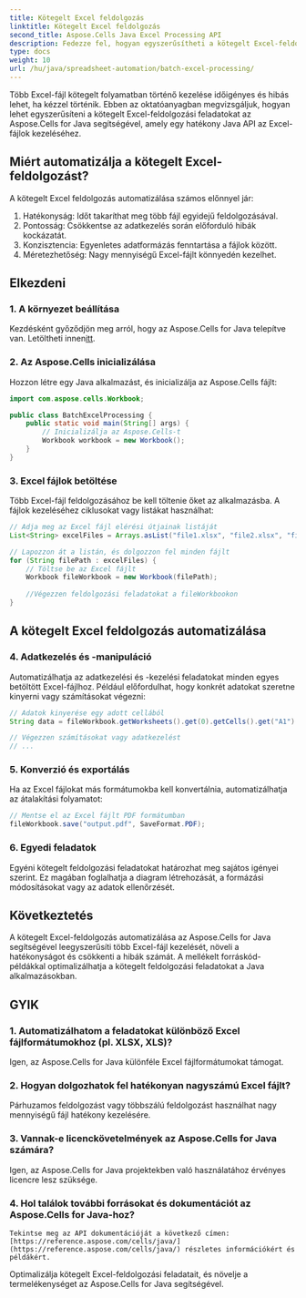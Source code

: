 ```yaml
---
title: Kötegelt Excel feldolgozás
linktitle: Kötegelt Excel feldolgozás
second_title: Aspose.Cells Java Excel Processing API
description: Fedezze fel, hogyan egyszerűsítheti a kötegelt Excel-feldolgozási feladatokat az Aspose.Cells for Java segítségével. Automatizálja az adatkezelést, -átalakítást és -manipulációt forráskód-példákkal.
type: docs
weight: 10
url: /hu/java/spreadsheet-automation/batch-excel-processing/
---
```


Több Excel-fájl kötegelt folyamatban történő kezelése időigényes és hibás lehet, ha kézzel történik. Ebben az oktatóanyagban megvizsgáljuk, hogyan lehet egyszerűsíteni a kötegelt Excel-feldolgozási feladatokat az Aspose.Cells for Java segítségével, amely egy hatékony Java API az Excel-fájlok kezeléséhez.

## Miért automatizálja a kötegelt Excel-feldolgozást?

A kötegelt Excel feldolgozás automatizálása számos előnnyel jár:

1. Hatékonyság: Időt takaríthat meg több fájl egyidejű feldolgozásával.
2. Pontosság: Csökkentse az adatkezelés során előforduló hibák kockázatát.
3. Konzisztencia: Egyenletes adatformázás fenntartása a fájlok között.
4. Méretezhetőség: Nagy mennyiségű Excel-fájlt könnyedén kezelhet.

## Elkezdeni

### 1. A környezet beállítása

 Kezdésként győződjön meg arról, hogy az Aspose.Cells for Java telepítve van. Letöltheti innen[itt](https://releases.aspose.com/cells/java/).

### 2. Az Aspose.Cells inicializálása

Hozzon létre egy Java alkalmazást, és inicializálja az Aspose.Cells fájlt:

```java
import com.aspose.cells.Workbook;

public class BatchExcelProcessing {
    public static void main(String[] args) {
        // Inicializálja az Aspose.Cells-t
        Workbook workbook = new Workbook();
    }
}
```

### 3. Excel fájlok betöltése

Több Excel-fájl feldolgozásához be kell töltenie őket az alkalmazásba. A fájlok kezeléséhez ciklusokat vagy listákat használhat:

```java
// Adja meg az Excel fájl elérési útjainak listáját
List<String> excelFiles = Arrays.asList("file1.xlsx", "file2.xlsx", "file3.xlsx");

// Lapozzon át a listán, és dolgozzon fel minden fájlt
for (String filePath : excelFiles) {
    // Töltse be az Excel fájlt
    Workbook fileWorkbook = new Workbook(filePath);
    
    //Végezzen feldolgozási feladatokat a fileWorkbookon
}
```

## A kötegelt Excel feldolgozás automatizálása

### 4. Adatkezelés és -manipuláció

Automatizálhatja az adatkezelési és -kezelési feladatokat minden egyes betöltött Excel-fájlhoz. Például előfordulhat, hogy konkrét adatokat szeretne kinyerni vagy számításokat végezni:

```java
// Adatok kinyerése egy adott cellából
String data = fileWorkbook.getWorksheets().get(0).getCells().get("A1").getStringValue();

// Végezzen számításokat vagy adatkezelést
// ...
```

### 5. Konverzió és exportálás

Ha az Excel fájlokat más formátumokba kell konvertálnia, automatizálhatja az átalakítási folyamatot:

```java
// Mentse el az Excel fájlt PDF formátumban
fileWorkbook.save("output.pdf", SaveFormat.PDF);
```

### 6. Egyedi feladatok

Egyéni kötegelt feldolgozási feladatokat határozhat meg sajátos igényei szerint. Ez magában foglalhatja a diagram létrehozását, a formázási módosításokat vagy az adatok ellenőrzését.

## Következtetés

A kötegelt Excel-feldolgozás automatizálása az Aspose.Cells for Java segítségével leegyszerűsíti több Excel-fájl kezelését, növeli a hatékonyságot és csökkenti a hibák számát. A mellékelt forráskód-példákkal optimalizálhatja a kötegelt feldolgozási feladatokat a Java alkalmazásokban.

## GYIK

### 1. Automatizálhatom a feladatokat különböző Excel fájlformátumokhoz (pl. XLSX, XLS)?
   Igen, az Aspose.Cells for Java különféle Excel fájlformátumokat támogat.

### 2. Hogyan dolgozhatok fel hatékonyan nagyszámú Excel fájlt?
   Párhuzamos feldolgozást vagy többszálú feldolgozást használhat nagy mennyiségű fájl hatékony kezelésére.

### 3. Vannak-e licenckövetelmények az Aspose.Cells for Java számára?
   Igen, az Aspose.Cells for Java projektekben való használatához érvényes licencre lesz szüksége.

### 4. Hol találok további forrásokat és dokumentációt az Aspose.Cells for Java-hoz?
    Tekintse meg az API dokumentációját a következő címen:[https://reference.aspose.com/cells/java/](https://reference.aspose.com/cells/java/) részletes információkért és példákért.

Optimalizálja kötegelt Excel-feldolgozási feladatait, és növelje a termelékenységet az Aspose.Cells for Java segítségével.